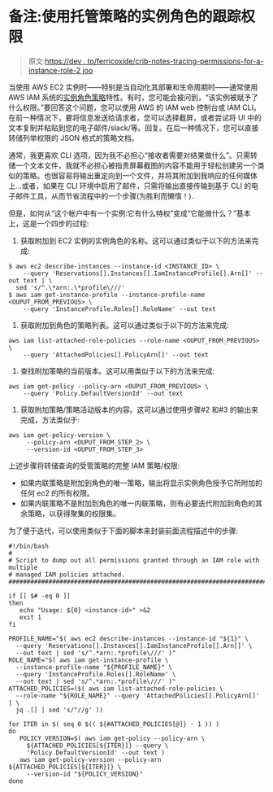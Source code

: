 # 备注:使用托管策略的实例角色的跟踪权限

> 原文:[https://dev . to/ferricoxide/crib-notes-tracing-permissions-for-a-instance-role-2 joo](https://dev.to/ferricoxide/crib-notes-tracing-permissions-for-an-instance-role-2joo)

当使用 AWS EC2 实例时——特别是当自动化其部署和生命周期时——通常使用 AWS IAM 系统的[实例角色策略](https://docs.aws.amazon.com/AWSEC2/latest/UserGuide/iam-roles-for-amazon-ec2.html)特性。有时，您可能会被问到，“该实例被赋予了什么权限。”要回答这个问题，您可以使用 AWS 的 IAM web 控制台或 IAM CLI。在前一种情况下，要将信息发送给请求者，您可以选择截屏，或者尝试将 UI 中的文本复制并粘贴到您的电子邮件/slack/等。回复。在后一种情况下，您可以直接转储列举权限的 JSON 格式的策略文档。

通常，我更喜欢 CLI 选项，因为我不必担心“接收者需要对结果做什么”。只需转储一个文本文件，我就不必担心被指责屏幕截图的内容不能用于轻松创建另一个类似的策略。也很容易将输出重定向到一个文件，并将其附加到我响应的任何媒体上...或者，如果在 CLI 环境中启用了邮件，只需将输出直接传输到基于 CLI 的电子邮件工具，从而节省流程中的一个步骤(为胜利而懒惰！).

但是，如何从“这个帐户中有一个实例:它有什么特权”变成“它能做什么？”基本上，这是一个四步的过程:

1.  获取附加到 EC2 实例的实例角色的名称。这可以通过类似于以下的方法来完成:

```
$ aws ec2 describe-instances --instance-id <INSTANCE_ID> \
    --query 'Reservations[].Instances[].IamInstanceProfile[].Arn[]' --out text | \
  sed 's/^.\*arn:.\*profile\///'
$ aws iam get-instance-profile --instance-profile-name <OUPUT_FROM_PREVIOUS> \
    --query 'InstanceProfile.Roles[].RoleName' --out text 
```

1.  获取附加到角色的策略列表。这可以通过类似于以下的方法来完成:

```
aws iam list-attached-role-policies --role-name <OUPUT_FROM_PREVIOUS> \
    --query 'AttachedPolicies[].PolicyArn[]' --out text 
```

1.  查找附加策略的当前版本。这可以用类似于以下的方法来完成:

```
aws iam get-policy --policy-arn <OUPUT_FROM_PREVIOUS> \
    --query 'Policy.DefaultVersionId' --out text 
```

1.  获取附加策略/策略活动版本的内容。这可以通过使用步骤#2 和#3 的输出来完成，方法类似于:

```
aws iam get-policy-version \
     --policy-arn <OUPUT_FROM_STEP_2> \
     --version-id <OUPUT_FROM_STEP_3> 
```

上述步骤将转储查询的受管策略的完整 IAM 策略/权限:

*   如果内联策略是附加到角色的唯一策略，输出将显示实例角色授予它所附加的任何 ec2 的所有权限。
*   如果内联策略不是附加到角色的唯一内联策略，则有必要迭代附加到角色的其余策略，以获得聚集的权限集。

为了便于迭代，可以使用类似于下面的脚本来封装前面流程描述中的步骤:

```
#!/bin/bash
#
# Script to dump out all permissions granted through an IAM role with multiple
# managed IAM policies attached.
###########################################################################

if [[ $# -eq 0 ]]
then
   echo "Usage: ${0} <instance-id>" >&2
   exit 1
fi

PROFILE_NAME="$( aws ec2 describe-instances --instance-id "${1}" \
  --query 'Reservations[].Instances[].IamInstanceProfile[].Arn[]' \
  --out text | sed 's/^.*arn:.*profile\///' )"
ROLE_NAME="$( aws iam get-instance-profile \
  --instance-profile-name "${PROFILE_NAME}" \
  --query 'InstanceProfile.Roles[].RoleName' \
  --out text | sed 's/^.*arn:.*profile\///' )"
ATTACHED_POLICIES=($( aws iam list-attached-role-policies \
  --role-name "${ROLE_NAME}" --query 'AttachedPolicies[].PolicyArn[]' | \
  jq .[] | sed 's/"//g' ))

for ITER in $( seq 0 $(( ${#ATTACHED_POLICIES[@]} - 1 )) )
do
   POLICY_VERSION=$( aws iam get-policy --policy-arn \
     ${ATTACHED_POLICIES[${ITER}]} --query \
     'Policy.DefaultVersionId' --out text )
   aws iam get-policy-version --policy-arn ${ATTACHED_POLICIES[${ITER}]} \
     --version-id "${POLICY_VERSION}"
done 
```